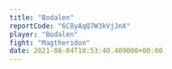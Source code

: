 ```yaml
---
title: "Bodalen"
reportCode: "6C8yAqQ7W3kVjJnX"
player: "Bodalen"
fight: "Magtheridon"
date: 2021-08-04T18:53:40.409000+00:00
---
```

